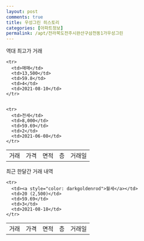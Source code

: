 ```yaml
---
layout: post
comments: true
title: 우성그린 히스토리
categories: [아파트정보]
permalink: /apt/전라북도전주시완산구삼천동1가우성그린
---
```


역대 최고가 거래
<table class="sortable">
    <tr>
      <td>거래</td>
      <td>가격</td>
      <td>면적</td>
      <td>층</td>
      <td>거래일</td>
    </tr>
    
    <tr>
      <td>매매</td>
      <td>13,500</td>
      <td>59.8</td>
      <td>4</td>
      <td>2021-08-10</td>
    </tr>
        
    
    <tr>
      <td>전세</td>
      <td>8,000</td>
      <td>59.69</td>
      <td>2</td>
      <td>2021-06-08</td>
    </tr>
        
    
</table>

최근 한달간 거래 내역

<font size='small'>
<table class="sortable">
    <tr>
      <td>거래</td>
      <td>가격</td>
      <td>면적</td>
      <td>층</td>
      <td>거래일</td>
    </tr>

    <tr>
      <td><a style="color: darkgoldenrod">월세</a></td>
      <td>20 (2,500)</td>
      <td>59.69</td>
      <td>3</td>
      <td>2021-08-18</td>
    </tr>
      
</table>
</font>

